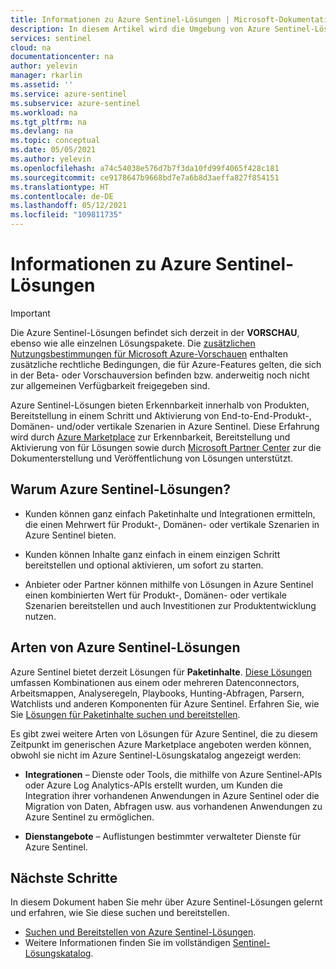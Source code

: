 ```yaml
---
title: Informationen zu Azure Sentinel-Lösungen | Microsoft-Dokumentation
description: In diesem Artikel wird die Umgebung von Azure Sentinel-Lösungen beschrieben und gezeigt, wie Kunden problemlos Datenanalysetools, die zusammen mit Datenconnectors gepackt sind, suchen können. Außerdem werden die derzeit verfügbaren Pakete aufgeführt.
services: sentinel
cloud: na
documentationcenter: na
author: yelevin
manager: rkarlin
ms.assetid: ''
ms.service: azure-sentinel
ms.subservice: azure-sentinel
ms.workload: na
ms.tgt_pltfrm: na
ms.devlang: na
ms.topic: conceptual
ms.date: 05/05/2021
ms.author: yelevin
ms.openlocfilehash: a74c54038e576d7b7f3da10fd99f4065f428c181
ms.sourcegitcommit: ce9178647b9668bd7e7a6b8d3aeffa827f854151
ms.translationtype: HT
ms.contentlocale: de-DE
ms.lasthandoff: 05/12/2021
ms.locfileid: "109811735"
---
```

# <a name="about-azure-sentinel-solutions"></a>Informationen zu Azure Sentinel-Lösungen

> [!IMPORTANT]
>
> Die Azure Sentinel-Lösungen befindet sich derzeit in der **VORSCHAU**, ebenso wie alle einzelnen Lösungspakete. Die [zusätzlichen Nutzungsbestimmungen für Microsoft Azure-Vorschauen](https://azure.microsoft.com/support/legal/preview-supplemental-terms/) enthalten zusätzliche rechtliche Bedingungen, die für Azure-Features gelten, die sich in der Beta- oder Vorschauversion befinden bzw. anderweitig noch nicht zur allgemeinen Verfügbarkeit freigegeben sind.

Azure Sentinel-Lösungen bieten Erkennbarkeit innerhalb von Produkten, Bereitstellung in einem Schritt und Aktivierung von End-to-End-Produkt-, Domänen- und/oder vertikale Szenarien in Azure Sentinel. Diese Erfahrung wird durch [Azure Marketplace](https://azuremarketplace.microsoft.com/marketplace) zur Erkennbarkeit, Bereitstellung und Aktivierung von für Lösungen sowie durch [Microsoft Partner Center](/partner-center/overview) zur die Dokumenterstellung und Veröffentlichung von Lösungen unterstützt.

## <a name="why-azure-sentinel-solutions"></a>Warum Azure Sentinel-Lösungen?

- Kunden können ganz einfach Paketinhalte und Integrationen ermitteln, die einen Mehrwert für Produkt-, Domänen- oder vertikale Szenarien in Azure Sentinel bieten.

- Kunden können Inhalte ganz einfach in einem einzigen Schritt bereitstellen und optional aktivieren, um sofort zu starten.

- Anbieter oder Partner können mithilfe von Lösungen in Azure Sentinel einen kombinierten Wert für Produkt-, Domänen- oder vertikale Szenarien bereitstellen und auch Investitionen zur Produktentwicklung nutzen.

## <a name="types-of-azure-sentinel-solutions"></a>Arten von Azure Sentinel-Lösungen

Azure Sentinel bietet derzeit Lösungen für **Paketinhalte**. [Diese Lösungen](sentinel-solutions-catalog.md) umfassen Kombinationen aus einem oder mehreren Datenconnectors, Arbeitsmappen, Analyseregeln, Playbooks, Hunting-Abfragen, Parsern, Watchlists und anderen Komponenten für Azure Sentinel. Erfahren Sie, wie Sie [Lösungen für Paketinhalte suchen und bereitstellen](sentinel-solutions-deploy.md).

Es gibt zwei weitere Arten von Lösungen für Azure Sentinel, die zu diesem Zeitpunkt im generischen Azure Marketplace angeboten werden können, obwohl sie nicht im Azure Sentinel-Lösungskatalog angezeigt werden:

- **Integrationen** – Dienste oder Tools, die mithilfe von Azure Sentinel-APIs oder Azure Log Analytics-APIs erstellt wurden, um Kunden die Integration ihrer vorhandenen Anwendungen in Azure Sentinel oder die Migration von Daten, Abfragen usw. aus vorhandenen Anwendungen zu Azure Sentinel zu ermöglichen.

- **Dienstangebote** – Auflistungen bestimmter verwalteter Dienste für Azure Sentinel.

## <a name="next-steps"></a>Nächste Schritte

In diesem Dokument haben Sie mehr über Azure Sentinel-Lösungen gelernt und erfahren, wie Sie diese suchen und bereitstellen.

- [Suchen und Bereitstellen von Azure Sentinel-Lösungen](sentinel-solutions-deploy.md).
- Weitere Informationen finden Sie im vollständigen [Sentinel-Lösungskatalog](sentinel-solutions-catalog.md).
